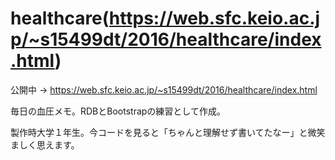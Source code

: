# healthcare(https://web.sfc.keio.ac.jp/~s15499dt/2016/healthcare/index.html)

公開中 → https://web.sfc.keio.ac.jp/~s15499dt/2016/healthcare/index.html

毎日の血圧メモ。RDBとBootstrapの練習として作成。

製作時大学１年生。今コードを見ると「ちゃんと理解せず書いてたなー」と微笑ましく思えます。
